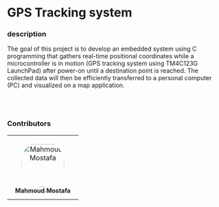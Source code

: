 # GPS Tracking system
<h3>
  description 
</h3>
<p>The goal of this project is to develop an embedded system using C programming that 
gathers real-time positional coordinates while a microcontroller is in motion (GPS tracking 
system using TM4C123G LaunchPad) after power-on until a destination point is reached. 
The collected data will then be efficiently transferred to a personal computer (PC) and 
visualized on a map application.</p>
<br>
<br>
<h3>Contributors</h3>


<table>
<tr>
    <td align="center" style="word-wrap: break-word; width: 150.0; height: 150.0">
        <a href="https://github.com/MahMoudMostaAfa">
            <img src="https://avatars.githubusercontent.com/u/111572393?v=4" width="100;"  style="border-radius:50%;align-items:center;justify-content:center;overflow:hidden;padding-top:10px" alt="Mahmoud Mostafa">
            <br />
            <sub style="font-size:14px"><b>Mahmoud Mostafa</b></sub>
        </a>
    </td>
  
</tr>
</table>
